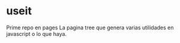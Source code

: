 # useit
Prime repo en pages La pagina tree que genera varias utilidades en javascript o lo que haya. 
